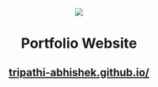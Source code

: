 <div align="center">
  <img src="https://github.com/tripathi-abhishek/tripathi-abhishek.github.io/blob/master/images/me.svg" style-"width:100px; height:100px">
  <p><h1>Portfolio Website</h1></p>
  <p><a href="https://tripathi-abhishek.github.io/"><h2>tripathi-abhishek.github.io/</h2></a></p>                                                                     
</div>
